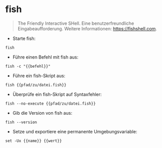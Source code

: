 # fish

> The Friendly Interactive SHell.
> Eine benutzerfreundliche Eingabeaufforderung.
> Weitere Informationen: <https://fishshell.com>.

- Starte fish:

`fish`

- Führe einen Befehl mit fish aus:

`fish -c "{{befehl}}"`

- Führe ein fish-Skript aus:

`fish {{pfad/zu/datei.fish}}`

- Überprüfe ein fish-Skript auf Syntaxfehler:

`fish --no-execute {{pfad/zu/datei.fish}}`

- Gib die Version von fish aus:

`fish --version`

- Setze und exportiere eine permanente Umgebungsvariable:

`set -Ux {{name}} {{wert}}`
